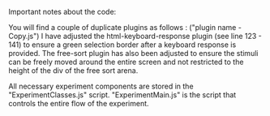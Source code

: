 Important notes about the code:

You will find a couple of duplicate plugins as follows : ("plugin name - Copy.js")
I have adjusted the html-keyboard-response plugin (see line 123 - 141) to ensure a green selection border after a keyboard response is provided.
The free-sort plugin has also been adjusted to ensure the stimuli can be freely moved around the entire screen and not restricted to the height of the div of the free sort arena.

All necessary experiment components are stored in the "ExperimentClasses.js" script. 
"ExperimentMain.js" is the script that controls the entire flow of the experiment.
